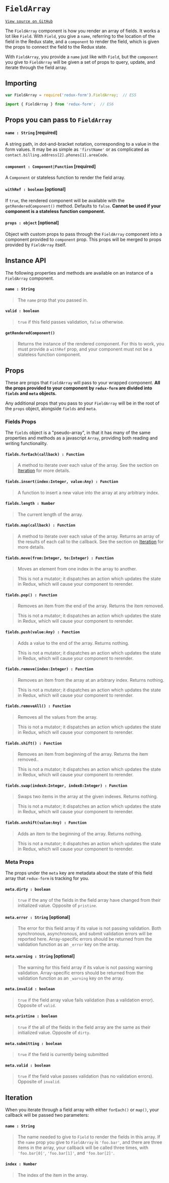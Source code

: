# `FieldArray`

[`View source on GitHub`](https://github.com/erikras/redux-form/blob/master/src/FieldArray.js)

The `FieldArray` component is how you render an array of fields. It works a lot like `Field`.
With `Field`, you give a `name`, referring to the location of the field in the Redux state, and a
`component` to render the field, which is given the props to connect the field to the Redux state.

With `FieldArray`, you provide a `name` just like with `Field`, but the `component` you give to
`FieldArray` will be given a set of props to query, update, and iterate through the field array.

## Importing

```javascript
var FieldArray = require('redux-form').FieldArray;  // ES5
```
```javascript
import { FieldArray } from 'redux-form';  // ES6
```

## Props you can pass to `FieldArray`

#### `name : String` [required]

A string path, in dot-and-bracket notation, corresponding to a value in the form values. It may
be as simple as `'firstName'` or as complicated as
`contact.billing.address[2].phones[1].areaCode`.

#### `component : Component|Function` [required]

A `Component` or stateless function to render the field array.

#### `withRef : boolean` [optional]

If `true`, the rendered component will be available with the `getRenderedComponent()` method.
Defaults to `false`. **Cannot be used if your component is a stateless function component.**

#### `props : object` [optional]

Object with custom props to pass through the `FieldArray` component into a component provided
to `component` prop. This props will be merged to props provided by `FieldArray` itself.

## Instance API

The following properties and methods are available on an instance of a `FieldArray` component.

#### `name : String`

> The `name` prop that you passed in.

#### `valid : boolean`

> `true` if this field passes validation, `false` otherwise.

#### `getRenderedComponent()`

> Returns the instance of the rendered component. For this to work, you must provide a
`withRef` prop, and your component must not be a stateless function component.

## Props

These are props that `FieldArray` will pass to your wrapped component. **All the props provided
to your component by `redux-form` are divided into `fields` and `meta` objects.**

Any additional props that you pass to your `FieldArray` will be in the root of the `props` 
object, alongside `fields` and `meta`.
 
### Fields Props

The `fields` object is a "pseudo-array", in that it has many of the same properties and methods 
as a javascript `Array`, providing both reading and writing functionality.

#### `fields.forEach(callback) : Function`

> A method to iterate over each value of the array. See the section on [Iteration](#iteration)
for more details.

#### `fields.insert(index:Integer, value:Any) : Function`

> A function to insert a new value into the array at any arbitrary index.

#### `fields.length : Number`

> The current length of the array.

#### `fields.map(callback) : Function`

> A method to iterate over each value of the array. Returns an array of the results of each call
to the callback. See the section on [Iteration](#iteration) for more details.

#### `fields.move(from:Integer, to:Integer) : Function`

> Moves an element from one index in the array to another.

> This is not a mutator; it dispatches an action which updates the state in Redux, which will
cause your component to rerender.

#### `fields.pop() : Function`

> Removes an item from the end of the array. Returns the item removed.

> This is not a mutator; it dispatches an action which updates the state in Redux, which will
cause your component to rerender.

#### `fields.push(value:Any) : Function`

> Adds a value to the end of the array. Returns nothing.

> This is not a mutator; it dispatches an action which updates the state in Redux, which will
cause your component to rerender.

#### `fields.remove(index:Integer) : Function`

> Removes an item from the array at an arbitrary index. Returns nothing.

> This is not a mutator; it dispatches an action which updates the state in Redux, which will
cause your component to rerender.

#### `fields.removeAll() : Function`

> Removes all the values from the array.

> This is not a mutator; it dispatches an action which updates the state in Redux, which will
cause your component to rerender.

#### `fields.shift() : Function`

> Removes an item from beginning of the array. Returns the item removed..

> This is not a mutator; it dispatches an action which updates the state in Redux, which will
cause your component to rerender.

#### `fields.swap(indexA:Integer, indexB:Integer) : Function`

> Swaps two items in the array at the given indexes. Returns nothing.

> This is not a mutator; it dispatches an action which updates the state in Redux, which will
cause your component to rerender.

#### `fields.unshift(value:Any) : Function`

> Adds an item to the beginning of the array. Returns nothing.

> This is not a mutator; it dispatches an action which updates the state in Redux, which will
cause your component to rerender.

### Meta Props

The props under the `meta` key are metadata about the state of this field array that `redux-form`
is tracking for you.

#### `meta.dirty : boolean`

> `true` if the any of the fields in the field array have changed from their initialized value.
Opposite of `pristine`.

#### `meta.error : String` [optional]

> The error for this field array if its value is not passing validation. Both synchronous,
asynchronous, and submit validation errors will be reported here. Array-specific errors should be
returned from the validation function as an `_error` key on the array.

#### `meta.warning : String` [optional]

> The warning for this field array if its value is not passing warning validation. Array-specific
errors should be returned from the validation function as an `_warning` key on the array.

#### `meta.invalid : boolean`

> `true` if the field array value fails validation (has a validation error). Opposite of `valid`.

#### `meta.pristine : boolean`

> `true` if the all of the fields in the field array are the same as their initialized
value. Opposite of `dirty`.

#### `meta.submitting : boolean`

> `true` if the field is currently being submitted

#### `meta.valid : boolean`

> `true` if the field value passes validation (has no validation errors). Opposite of `invalid`.

## Iteration

When you iterate through a field array with either `forEach()` or `map()`, your callback will be
passed two parameters:

#### `name : String`

> The name needed to give to `Field` to render the fields in this array. If the `name` prop you
give to `FieldArray` is `'foo.bar'`, and there are three items in the array, your callback will
be called three times, with `'foo.bar[0]'`, `'foo.bar[1]'`, and `'foo.bar[2]'`.

#### `index : Number`

> The index of the item in the array.

